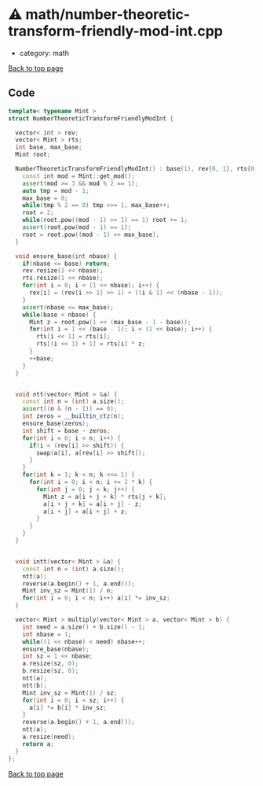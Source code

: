 <!-- mathjax config similar to math.stackexchange -->
<script type="text/javascript" async
  src="https://cdnjs.cloudflare.com/ajax/libs/mathjax/2.7.5/MathJax.js?config=TeX-MML-AM_CHTML">
</script>
<script type="text/x-mathjax-config">
  MathJax.Hub.Config({
    TeX: { equationNumbers: { autoNumber: "AMS" }},
    tex2jax: {
      inlineMath: [ ['$','$'] ],
      processEscapes: true
    },
    "HTML-CSS": { matchFontHeight: false },
    displayAlign: "left",
    displayIndent: "2em"
  });
</script>

<script type="text/javascript" src="https://cdnjs.cloudflare.com/ajax/libs/jquery/3.4.1/jquery.min.js"></script>
<script src="https://cdn.jsdelivr.net/npm/jquery-balloon-js@1.1.2/jquery.balloon.min.js" integrity="sha256-ZEYs9VrgAeNuPvs15E39OsyOJaIkXEEt10fzxJ20+2I=" crossorigin="anonymous"></script>
<script type="text/javascript" src="../../assets/js/copy-button.js"></script>
<link rel="stylesheet" href="../../assets/css/copy-button.css" />


# :warning: math/number-theoretic-transform-friendly-mod-int.cpp
* category: math


[Back to top page](../../index.html)



## Code
```cpp
template< typename Mint >
struct NumberTheoreticTransformFriendlyModInt {

  vector< int > rev;
  vector< Mint > rts;
  int base, max_base;
  Mint root;

  NumberTheoreticTransformFriendlyModInt() : base(1), rev{0, 1}, rts{0, 1} {
    const int mod = Mint::get_mod();
    assert(mod >= 3 && mod % 2 == 1);
    auto tmp = mod - 1;
    max_base = 0;
    while(tmp % 2 == 0) tmp >>= 1, max_base++;
    root = 2;
    while(root.pow((mod - 1) >> 1) == 1) root += 1;
    assert(root.pow(mod - 1) == 1);
    root = root.pow((mod - 1) >> max_base);
  }

  void ensure_base(int nbase) {
    if(nbase <= base) return;
    rev.resize(1 << nbase);
    rts.resize(1 << nbase);
    for(int i = 0; i < (1 << nbase); i++) {
      rev[i] = (rev[i >> 1] >> 1) + ((i & 1) << (nbase - 1));
    }
    assert(nbase <= max_base);
    while(base < nbase) {
      Mint z = root.pow(1 << (max_base - 1 - base));
      for(int i = 1 << (base - 1); i < (1 << base); i++) {
        rts[i << 1] = rts[i];
        rts[(i << 1) + 1] = rts[i] * z;
      }
      ++base;
    }
  }


  void ntt(vector< Mint > &a) {
    const int n = (int) a.size();
    assert((n & (n - 1)) == 0);
    int zeros = __builtin_ctz(n);
    ensure_base(zeros);
    int shift = base - zeros;
    for(int i = 0; i < n; i++) {
      if(i < (rev[i] >> shift)) {
        swap(a[i], a[rev[i] >> shift]);
      }
    }
    for(int k = 1; k < n; k <<= 1) {
      for(int i = 0; i < n; i += 2 * k) {
        for(int j = 0; j < k; j++) {
          Mint z = a[i + j + k] * rts[j + k];
          a[i + j + k] = a[i + j] - z;
          a[i + j] = a[i + j] + z;
        }
      }
    }
  }


  void intt(vector< Mint > &a) {
    const int n = (int) a.size();
    ntt(a);
    reverse(a.begin() + 1, a.end());
    Mint inv_sz = Mint(1) / n;
    for(int i = 0; i < n; i++) a[i] *= inv_sz;
  }

  vector< Mint > multiply(vector< Mint > a, vector< Mint > b) {
    int need = a.size() + b.size() - 1;
    int nbase = 1;
    while((1 << nbase) < need) nbase++;
    ensure_base(nbase);
    int sz = 1 << nbase;
    a.resize(sz, 0);
    b.resize(sz, 0);
    ntt(a);
    ntt(b);
    Mint inv_sz = Mint(1) / sz;
    for(int i = 0; i < sz; i++) {
      a[i] *= b[i] * inv_sz;
    }
    reverse(a.begin() + 1, a.end());
    ntt(a);
    a.resize(need);
    return a;
  }
};

```

[Back to top page](../../index.html)

